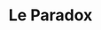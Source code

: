 ---
title: Le Paradox
description:
client:
skills:
    - Skill 1
    - Skill 2
    - Skill 3
    - Skill 4
year: 2014
---